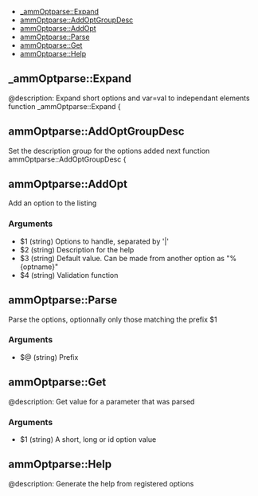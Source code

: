 
* [_ammOptparse::Expand](#_ammOptparseExpand)
* [ammOptparse::AddOptGroupDesc](#ammOptparseAddOptGroupDesc)
* [ammOptparse::AddOpt](#ammOptparseAddOpt)
* [ammOptparse::Parse](#ammOptparseParse)
* [ammOptparse::Get](#ammOptparseGet)
* [ammOptparse::Help](#ammOptparseHelp)


## _ammOptparse::Expand

@description: Expand short options and var=val to independant elements
function _ammOptparse::Expand {
## ammOptparse::AddOptGroupDesc

 Set the description group for the options added next
function ammOptparse::AddOptGroupDesc {
## ammOptparse::AddOpt

 Add an option to the listing
### Arguments

* $1  (string) Options to handle, separated by '|'
* $2  (string) Description for the help
* $3  (string) Default value. Can be made from another option as "%{optname}"
* $4  (string) Validation function

## ammOptparse::Parse

 Parse the options, optionnally only those matching the prefix $1
### Arguments

* $@  (string) Prefix

## ammOptparse::Get

@description: Get value for a parameter that was parsed
### Arguments

* $1  (string) A short, long or id option value

## ammOptparse::Help

@description: Generate the help from registered options

